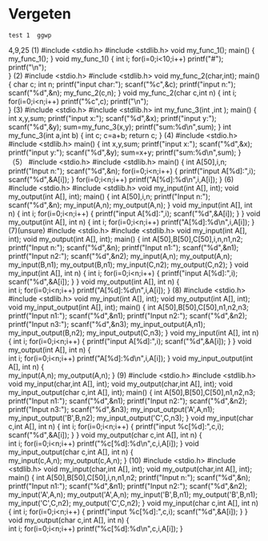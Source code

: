 # Vergeten

```
test 1  ggwp
```
4,9,25
(1)
#include <stdio.h>
#include <stdlib.h>
void my_func_1();
main()
{
    my_func_1();
}
void my_func_1()
{
    int i;
    for(i=0;i<10;i++)
        printf("#");
    printf("\n");    
}
(2)
#include <stdio.h>
#include <stdlib.h>
void my_func_2(char,int);
main()
{
    char c;
    int n;
    printf("input char:");
    scanf("%c",&c);
    printf("input n:");
    scanf("%d",&n);
    my_func_2(c,n);
}
void my_func_2(char c,int n)
{
    int i;
    for(i=0;i<n;i++)
        printf("%c",c);
    printf("\n");    
}
(3)
#include <stdio.h>
#include <stdlib.h>
int my_func_3(int ,int );
main()
{
    int x,y,sum;
    printf("input x:");
    scanf("%d",&x);
    printf("input y:");
    scanf("%d",&y);
    sum=my_func_3(x,y);
    printf("sum:%d\n",sum);
}
int my_func_3(int a,int b)
{
    int c;
    c=a+b;
    return c;
}
(4)
#include <stdio.h>
#include <stdlib.h>
main()
{
    int x,y,sum;
    printf("input x:");
    scanf("%d",&x);
    printf("input y:");
    scanf("%d",&y);
    sum=x+y;
    printf("sum:%d\n",sum);
}
（5）
#include <stdio.h>
#include <stdlib.h>
main()
{
    int A[50],i,n;
    printf("Input n:");
    scanf("%d",&n);
    for(i=0;i<n;i++)
    {
        printf("input A[%d]:",i);
        scanf("%d",&A[i]);
    }
    for(i=0;i<n;i++)
        printf("A[%d]:%d\n",i,A[i]);
}
(6)
#include <stdio.h>
#include <stdlib.h>
void my_input(int A[], int);
void my_output(int A[], int);
main()
{
    int A[50],i,n;
    printf("Input n:");
    scanf("%d",&n);
    my_input(A,n);
    my_output(A,n);
}
void my_input(int A[], int n)
{
    int i;
    for(i=0;i<n;i++)
    {
        printf("input A[%d]:",i);
        scanf("%d",&A[i]);
    }
}
void my_output(int A[], int n)
{
    int i;
    for(i=0;i<n;i++)
        printf("A[%d]:%d\n",i,A[i]);
}
(7)(unsure)
#include <stdio.h>
#include <stdlib.h>
void my_input(int A[], int);
void my_output(int A[], int);
main()
{
    int A[50],B[50],C[50],i,n,n1,n2;
    printf("Input n:");
    scanf("%d",&n);
    printf("Input n1:");
    scanf("%d",&n1);
    printf("Input n2:");
    scanf("%d",&n2);
    my_input(A,n);
    my_output(A,n);
    my_input(B,n1);
    my_output(B,n1);
    my_input(C,n2);
    my_output(C,n2);
}
void my_input(int A[], int n)
{
    int i;
    for(i=0;i<n;i++)
    {
        printf("input A[%d]:",i);
        scanf("%d",&A[i]);
    }
}
void my_output(int A[], int n)
{    
    int i;
    for(i=0;i<n;i++)
        printf("A[%d]:%d\n",i,A[i]);
}
(8)
#include <stdio.h>
#include <stdlib.h>
void my_input(int A[], int);
void my_output(int A[], int);
void my_input_output(int A[], int);
main()
{
    int A[50],B[50],C[50],n1,n2,n3;
    printf("Input n1:");
    scanf("%d",&n1);
    printf("Input n2:");
    scanf("%d",&n2);
    printf("Input n3:");
    scanf("%d",&n3);
    my_input_output(A,n1);
    my_input_output(B,n2);
    my_input_output(C,n3);
}
void my_input(int A[], int n)
{
    int i;
    for(i=0;i<n;i++)
    {
        printf("input A[%d]:",i);
        scanf("%d",&A[i]);
    }
}
void my_output(int A[], int n)
{    
    int i;
    for(i=0;i<n;i++)
        printf("A[%d]:%d\n",i,A[i]);
}
void my_input_output(int A[], int n)
{    
    my_input(A,n);
    my_output(A,n);
}
(9)
#include <stdio.h>
#include <stdlib.h>
void my_input(char,int A[], int);
void my_output(char,int A[], int);
void my_input_output(char c,int A[], int);
main()
{
    int A[50],B[50],C[50],n1,n2,n3;
    printf("Input n1:");
    scanf("%d",&n1);
    printf("Input n2:");
    scanf("%d",&n2);
    printf("Input n3:");
    scanf("%d",&n3);
    my_input_output('A',A,n1);
    my_input_output('B',B,n2);
    my_input_output('C',C,n3);
}
void my_input(char c,int A[], int n)
{
    int i;
    for(i=0;i<n;i++)
    {
        printf("input %c[%d]:",c,i);
        scanf("%d",&A[i]);
    }
}
void my_output(char c,int A[], int n)
{    
    int i;
    for(i=0;i<n;i++)
        printf("%c[%d]:%d\n",c,i,A[i]);
}
void my_input_output(char c,int A[], int n)
{    
    my_input(c,A,n);
    my_output(c,A,n);
}
(10)
#include <stdio.h>
#include <stdlib.h>
void my_input(char,int A[], int);
void my_output(char,int A[], int);
main()
{
    int A[50],B[50],C[50],i,n,n1,n2;
    printf("Input n:");
    scanf("%d",&n);
    printf("Input n1:");
    scanf("%d",&n1);
    printf("Input n2:");
    scanf("%d",&n2);
    my_input('A',A,n);
    my_output('A',A,n);
    my_input('B',B,n1);
    my_output('B',B,n1);
    my_input('C',C,n2);
    my_output('C',C,n2);
}
void my_input(char c,int A[], int n)
{
    int i;
    for(i=0;i<n;i++)
    {
        printf("input %c[%d]:",c,i);
        scanf("%d",&A[i]);
    }
}
void my_output(char c,int A[], int n)
{    
    int i;
    for(i=0;i<n;i++)
        printf("%c[%d]:%d\n",c,i,A[i]);
}

